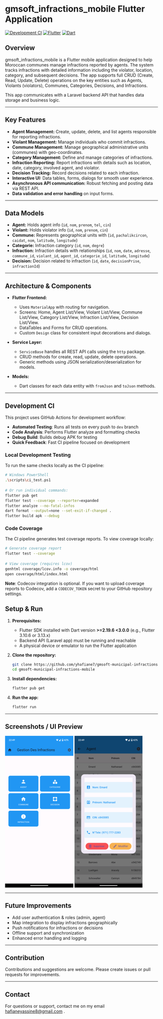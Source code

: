 # gmsoft_infractions_mobile Flutter Application

[![Development CI](https://github.com/yhafiane7/gmsoft-municipal-infractions-mobile/actions/workflows/ci.yml/badge.svg)](https://github.com/yhafiane7/gmsoft-municipal-infractions-mobile/actions/workflows/ci.yml)
[![Flutter](https://img.shields.io/badge/Flutter-3.16.0-blue.svg)](https://flutter.dev/)
[![Dart](https://img.shields.io/badge/Dart-2.19.6+-blue.svg)](https://dart.dev/)

## Overview

gmsoft_infractions_mobile is a Flutter mobile application designed to help Moroccan communes manage infractions reported by agents. The system tracks infractions with detailed information including the violator, location, category, and subsequent decisions. The app supports full CRUD (Create, Read, Update, Delete) operations on the key entities such as Agents, Violants (violators), Communes, Categories, Decisions, and Infractions.

This app communicates with a Laravel backend API that handles data storage and business logic.

---

## Key Features

- **Agent Management:** Create, update, delete, and list agents responsible for reporting infractions.
- **Violant Management:** Manage individuals who commit infractions.
- **Commune Management:** Manage geographical administrative units (communes) with geo-coordinates.
- **Category Management:** Define and manage categories of infractions.
- **Infraction Reporting:** Report infractions with details such as location, date, category, involved agent, and violator.
- **Decision Tracking:** Record decisions related to each infraction.
- **Interactive UI:** Data tables, forms, dialogs for smooth user experience.
- **Asynchronous API communication:** Robust fetching and posting data via REST API.
- **Data validation and error handling** on input forms.

---

## Data Models

- **Agent:** Holds agent info (`id`, `nom`, `prenom`, `tel`, `cin`)
- **Violant:** Holds violator info (`id`, `nom`, `prenom`, `cin`)
- **Commune:** Represents geographical units with (`id`, `pachalikcircon`, `caidat`, `nom`, `latitude`, `longitude`)
- **Categorie:** Infraction category (`id`, `nom`, `degre`)
- **Infraction:** Infraction details with relationships (`id`, `nom`, `date`, `adresse`, `commune_id`, `violant_id`, `agent_id`, `categorie_id`, `latitude`, `longitude`)
- **Decision:** Decision related to infraction (`id`, `date`, `decisionPrise`, `infractionId`)

---

## Architecture & Components

- **Flutter Frontend:**

  - Uses `MaterialApp` with routing for navigation.
  - Screens: Home, Agent List/View, Violant List/View, Commune List/View, Category List/View, Infraction List/View, Decision List/View.
  - DataTables and Forms for CRUD operations.
  - Custom `Design` class for consistent input decorations and dialogs.

- **Service Layer:**

  - `ServiceBase` handles all REST API calls using the `http` package.
  - CRUD methods for create, read, update, delete operations.
  - Generic methods using JSON serialization/deserialization for models.

- **Models:**
  - Dart classes for each data entity with `fromJson` and `toJson` methods.

---

## Development CI

This project uses GitHub Actions for development workflow:

- **Automated Testing**: Runs all tests on every push to `dev` branch
- **Code Analysis**: Performs Flutter analyze and formatting checks
- **Debug Build**: Builds debug APK for testing
- **Quick Feedback**: Fast CI pipeline focused on development

### Local Development Testing

To run the same checks locally as the CI pipeline:

```bash
# Windows PowerShell
.\scripts\ci_test.ps1

# Or run individual commands:
flutter pub get
flutter test --coverage --reporter=expanded
flutter analyze --no-fatal-infos
dart format --output=none --set-exit-if-changed .
flutter build apk --debug
```

### Code Coverage

The CI pipeline generates test coverage reports. To view coverage locally:

```bash
# Generate coverage report
flutter test --coverage

# View coverage (requires lcov)
genhtml coverage/lcov.info -o coverage/html
open coverage/html/index.html
```

**Note**: Codecov integration is optional. If you want to upload coverage reports to Codecov, add a `CODECOV_TOKEN` secret to your GitHub repository settings.

## Setup & Run

1. **Prerequisites:**

   - Flutter SDK installed with Dart version **>=2.19.6 <3.0.0** (e.g., Flutter 3.10.6 or 3.13.x)
   - Backend API (Laravel app) must be running and reachable
   - A physical device or emulator to run the Flutter application

2. **Clone the repository:**

   ```bash
   git clone https://github.com/yhafiane7/gmsoft-municipal-infractions-mobile.git
   cd gmsoft-municipal-infractions-mobile
   ```

3. **Install dependencies:**

   ```bash
   flutter pub get
   ```

4. **Run the app:**

   ```bash
   flutter run
   ```

---

## Screenshots / UI Preview

<p float="left">
  <img src="screenshots/Screenshot_Home.png"  height="500px" />
  <img src="screenshots/Screenshot_Agent.png"  height="500px"/>
</p>

---

## Future Improvements

- Add user authentication & roles (admin, agent)
- Map integration to display infractions geographically
- Push notifications for infractions or decisions
- Offline support and synchronization
- Enhanced error handling and logging

---

## Contribution

Contributions and suggestions are welcome. Please create issues or pull requests for improvements.

---

## Contact

For questions or support, contact me on my email hafianeyassine8@gmail.com .
